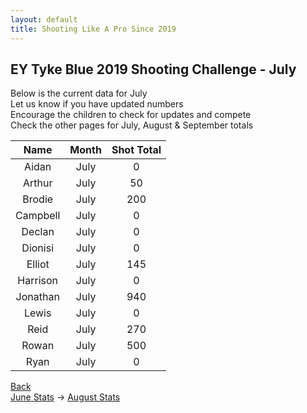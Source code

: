 ```yaml
---
layout: default
title: Shooting Like A Pro Since 2019
---
```


## EY Tyke Blue 2019 Shooting Challenge - July

Below is the current data for July  
Let us know if you have updated numbers  
Encourage the children to check for updates and compete  
Check the other pages for July, August & September totals  


| Name     | Month | Shot Total |
|:--------:|:-----:|:----------:|
| Aidan    | July  | 0        |
| Arthur   | July  | 50        |
| Brodie   | July  | 200      |
| Campbell | July  | 0       |
| Declan   | July  | 0          |
| Dionisi  | July  | 0          |
| Elliot   | July  | 145      |
| Harrison | July  | 0        |
| Jonathan | July  | 940       |
| Lewis    | July  | 0          |
| Reid     | July  | 270        |
| Rowan    | July  | 500          |
| Ryan     | July  | 0        |

[Back](./)  
[June Stats](./june.html) -> [August Stats](./aug.html)
